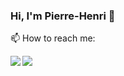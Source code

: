 ### Hi, I'm Pierre-Henri 👋

📫 How to reach me:

<a>
  <img align="left" src="https://readme.phbasin.vercel.app/api?username=PHBasin&title_color=${000000}&show_icons=true">
</a>
<a>
  <img align="left" src="https://readme.phbasin.vercel.app/api/top-langs/?username=PHBasin">
</a>
 
